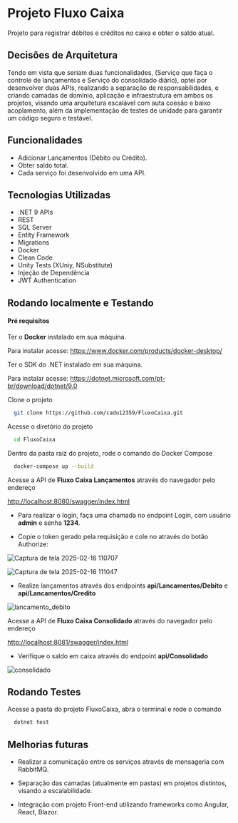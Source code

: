 
# Projeto Fluxo Caixa

Projeto para registrar débitos e créditos no caixa e obter o saldo atual.

## Decisões de Arquitetura 

Tendo em vista que seriam duas funcionalidades, (Serviço que faça o controle de lançamentos e Serviço do consolidado diário), optei por desenvolver duas APIs, realizando a separação de responsabilidades, e criando camadas de domínio, aplicação e infraestrutura em ambos os projetos, visando uma arquitetura escalável com auta coesão e baixo acoplamento, além da implementação de testes de unidade para garantir um código seguro e testável.



## Funcionalidades

- Adicionar Lançamentos (Débito ou Crédito).
- Obter saldo total.
- Cada serviço foi desenvolvido em uma API.
## Tecnologias Utilizadas

- .NET 9 APIs
- REST
- SQL Server
- Entity Framework
- Migrations
- Docker
- Clean Code
- Unity Tests (XUniy, NSubstitute)
- Injeção de Dependência
- JWT Authentication

## Rodando localmente e Testando

#### **Pré requisitos**

Ter o **Docker** instalado em sua máquina.

Para instalar acesse: https://www.docker.com/products/docker-desktop/

Ter o SDK do .NET instalado em sua máquina.

Para instalar acesse: https://dotnet.microsoft.com/pt-br/download/dotnet/9.0


Clone o projeto

```bash
  git clone https://github.com/cadu12359/FluxoCaixa.git
```

Acesse o diretório do projeto

```bash
  cd FluxoCaixa
```

Dentro da pasta raiz do projeto, rode o comando do Docker Compose

```bash
  docker-compose up --build
```

Acesse a API de **Fluxo Caixa Lançamentos** através do navegador pelo endereço

[http://localhost:8080/swagger/index.html](http://localhost:8080/swagger/index.html)

- Para realizar o login, faça uma chamada no endpoint Login, com usuário **admin** e senha **1234**.
 
- Copie o token gerado pela requisição e cole no através do botão Authorize:

![Captura de tela 2025-02-16 110707](https://github.com/user-attachments/assets/f74af44c-ad7f-47d8-8127-fba5046509a5)

![Captura de tela 2025-02-16 111047](https://github.com/user-attachments/assets/31e0c6f9-494f-4111-8f29-82b137da3056)

- Realize lançamentos através dos endpoints **api/Lancamentos/Debito** e **api/Lancamentos/Credito**

![lancamento_debito](https://github.com/user-attachments/assets/aebd158b-32af-4ec8-a547-be9bbadbf01c)

Acesse a API de **Fluxo Caixa Consolidado** através do navegador pelo endereço

[http://localhost:8081/swagger/index.html](http://localhost:8081/swagger/index.html)

- Verifique o saldo em caixa através do endpoint **api/Consolidado** 

![consolidado](https://github.com/user-attachments/assets/d1f254e0-5a08-410a-9d1b-cf712071d886)

## Rodando Testes

Acesse a pasta do projeto FluxoCaixa, abra o terminal e rode o comando

```bash
  dotnet test
```

## Melhorias futuras

- Realizar a comunicação entre os serviços através de mensageria com RabbitMQ.

- Separação das camadas (atualmente em pastas) em projetos distintos, visando a escalabilidade.

- Integração com projeto Front-end utilizando frameworks como Angular, React, Blazor.
